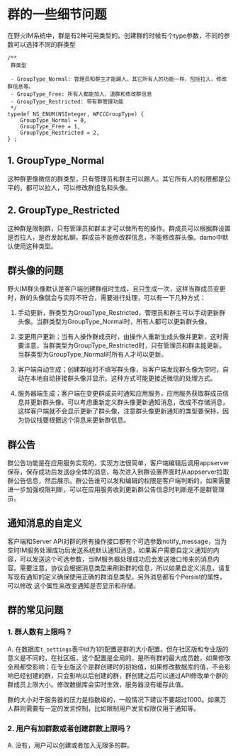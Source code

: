 # 群的一些细节问题
在野火IM系统中，群是有2种可用类型的。创建群的时候有个type参数，不同的参数可以选择不同的群类型
```
/**
 群类型

 - GroupType_Normal: 管理员和群主才能踢人，其它所有人的功能一样，包括拉人，修改群信息等。
 - GroupType_Free: 所有人都能加人、退群和修改群信息
 - GroupType_Restricted: 带有群管理功能
 */
typedef NS_ENUM(NSInteger, WFCCGroupType) {
    GroupType_Normal = 0,
    GroupType_Free = 1,
    GroupType_Restricted = 2,
} ;
```

## 1. GroupType_Normal
这种群更像微信的群类型，只有管理员和群主可以踢人。其它所有人的权限都是公平的，都可以拉人，可以修改群组名和头像。

## 2. GroupType_Restricted
这种群是限制群，只有管理员和群主才可以做所有的操作。群成员可以根据群设置是否拉人，是否发起私聊。群成员不能修改群信息，不能修改群头像。damo中默认使用这种类型。

## 群头像的问题
野火IM群头像默认是客户端创建群组时生成，且只生成一次，这样当群成员变更时，群的头像就会与实际不符合，需要进行处理，可以有一下几种方式：

1. 手动更新，群类型为GroupType_Restricted，管理员和群主可以手动更新群头像。当群类型为GroupType_Normal时，所有人都可以更新群头像。

2. 变更用户更新；当有人操作群成员时，由操作人重新生成头像并更新，这时需要注意，当群类型为GroupType_Restricted时，只有管理员和群主能更新。当群类型为GroupType_Normal时所有人才可以更新。

3. 客户端自动生成；创建群组时不填写群头像，当客户端发现群头像为空时，自动在本地自动拼接群头像并显示。这种方式可能更接近微信的处理方式。

4. 服务器端生成；客户端在变更群成员时通知应用服务，应用服务获取群成员信息并更新群头像，可以考虑重新定义群头像更新通知消息，改成不存储消息，这样客户端就不会显示更新了群头像，注意群头像更新通知的类型要保持，因为协议栈要根据这个消息来更新群信息。

## 群公告
群公告功能是在应用服务实现的，实现方法很简单，客户端编辑后调用appserver保存，保存成功后发送@全体的消息，每次进入到群设置界面时从appserver拉取群公告信息，然后展示。群公告谁可以发和编辑的权限是客户端判断的，如果需要进一步加强权限判断，可以在应用服务收到更新群公告信息时判断是不是群管理员。

## 通知消息的自定义
客户端和Server API对群的所有操作接口都有个可选参数notify_message，当为空时IM服务处理成功后发送系统默认通知消息，如果客户需要自定义通知的内容，可以发送这个可选参数，当IM服务器处理成功后会发送接口带来的消息内容。需要注意，协议会根据消息类型来刷新群的信息，所以如果自定义消息，请复写现有通知的定义确保使用正确的群消息类型。另外消息都有个Persist的属性，可以修改 这个属性来改变通知是否显示和存储。

## 群的常见问题

### 1. 群人数有上限吗？
A. 在数据库```t_settings```表中id为1的配置是群的大小配置。但在社区版和专业版的意义是不同的，在社区版，这个配置是全局的，是所有群的最大成员数，如果修改全局都受影响；在专业版这个是群创建时的初始值，如果修改数据库的值，不会影响已经创建的群，只会影响以后创建的群，群创建之后可以通过API修改单个群的群成员上限大小。修改数据库会实时生效，服务器没有缓存此值。

群的大小对于服务器的压力是指数级的，一般情况下建议不要超过1000。如果万人群则需要有一定的发言控制，比如限制用户发言权限仅用于通知等。

### 2. 用户有加群数或者创建群数上限吗？
A. 没有，用户可以创建或者加入无限多的群。
